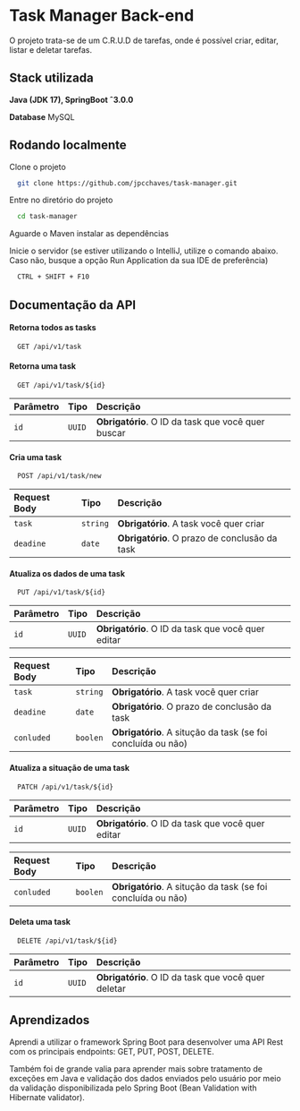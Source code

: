 
# Task Manager Back-end

O projeto trata-se de um C.R.U.D de tarefas, onde é possível criar, editar, listar e deletar tarefas.


## Stack utilizada

**Java (JDK 17), SpringBoot ˆ3.0.0**

**Database** MySQL

## Rodando localmente

Clone o projeto

```bash
  git clone https://github.com/jpcchaves/task-manager.git
```

Entre no diretório do projeto

```bash
  cd task-manager
```

Aguarde o Maven instalar as dependências

Inicie o servidor (se estiver utilizando o IntelliJ, utilize o comando abaixo. Caso não, busque a opção Run Application da sua IDE de preferência)

```bash
  CTRL + SHIFT + F10
```


## Documentação da API

#### Retorna todos as tasks

```http
  GET /api/v1/task
```

#### Retorna uma task

```http
  GET /api/v1/task/${id}
```

| Parâmetro   | Tipo       | Descrição                                   |
| :---------- | :--------- | :------------------------------------------ |
| `id`      | `UUID` | **Obrigatório**. O ID da task que você quer buscar |

#### Cria uma task

```http
  POST /api/v1/task/new
```

| Request Body   | Tipo       | Descrição                                   |
| :---------- | :--------- | :------------------------------------------ |
| `task`      | `string` | **Obrigatório**. A task você quer criar |
| `deadine`      | `date` | **Obrigatório**. O prazo de conclusão da task |

#### Atualiza os dados de uma task

```http
  PUT /api/v1/task/${id}
```

| Parâmetro   | Tipo       | Descrição                                   |
| :---------- | :--------- | :------------------------------------------ |
| `id`      | `UUID` | **Obrigatório**. O ID da task que você quer editar |

| Request Body   | Tipo       | Descrição                                   |
| :---------- | :--------- | :------------------------------------------ |
| `task`      | `string` | **Obrigatório**. A task você quer criar |
| `deadine`      | `date` | **Obrigatório**. O prazo de conclusão da task |
| `conluded`      | `boolen` | **Obrigatório**. A situção da task (se foi concluída ou não) |

#### Atualiza a situação de uma task

```http
  PATCH /api/v1/task/${id}
```

| Parâmetro   | Tipo       | Descrição                                   |
| :---------- | :--------- | :------------------------------------------ |
| `id`      | `UUID` | **Obrigatório**. O ID da task que você quer editar |

| Request Body   | Tipo       | Descrição                                   |
| :---------- | :--------- | :------------------------------------------ |
| `conluded`      | `boolen` | **Obrigatório**. A situção da task (se foi concluída ou não) |



#### Deleta uma task

```http
  DELETE /api/v1/task/${id}
```

| Parâmetro   | Tipo       | Descrição                                   |
| :---------- | :--------- | :------------------------------------------ |
| `id`      | `UUID` | **Obrigatório**. O ID da task que você quer deletar |


## Aprendizados

Aprendi a utilizar o framework Spring Boot para desenvolver uma API Rest com os principais endpoints: GET, PUT, POST, DELETE.

Também foi de grande valia para aprender mais sobre tratamento de exceções em Java e validação dos dados enviados pelo usuário por meio da validação disponibilizada pelo Spring Boot (Bean Validation with Hibernate validator).



